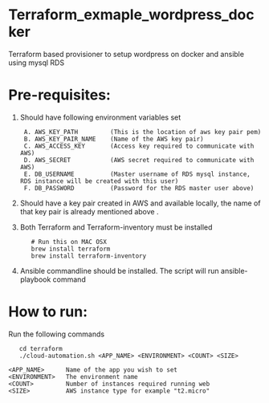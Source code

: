 # Terraform_exmaple_wordpress_docker
Terraform based provisioner to setup wordpress on docker and ansible using mysql RDS 

# Pre-requisites:
1. Should have following environment variables set 

        A. AWS_KEY_PATH         (This is the location of aws key pair pem)
        B. AWS_KEY_PAIR_NAME    (Name of the AWS key pair)
        C. AWS_ACCESS_KEY       (Access key required to communicate with AWS)
        D. AWS_SECRET           (AWS secret required to communicate with AWS)
        E. DB_USERNAME          (Master username of RDS mysql instance, RDS instance will be created with this user)
        F. DB_PASSWORD          (Password for the RDS master user above)
        
2. Should have a key pair created in AWS and available locally, the name of that key pair is already mentioned above .
3. Both Terraform and Terraform-inventory must be installed
   ```
      # Run this on MAC OSX
      brew install terraform
      brew install terraform-inventory
   ```
4. Ansible commandline should be installed. The script will run ansible-playbook command

# How to run:
Run the following commands
```
   cd terraform
   ./cloud-automation.sh <APP_NAME> <ENVIRONMENT> <COUNT> <SIZE>
```

```
<APP_NAME>      Name of the app you wish to set
<ENVIRONMENT>   The environment name 
<COUNT>         Number of instances required running web
<SIZE>          AWS instance type for example "t2.micro"
```
